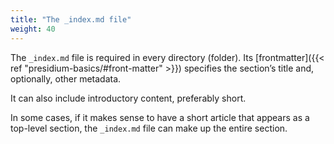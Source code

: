 ```yaml
---
title: "The _index.md file"
weight: 40
---
```


The `_index.md` file is required in every directory (folder). Its [frontmatter]({{< ref "presidium-basics/#front-matter" >}}) specifies the section’s title and, optionally, other metadata.

It can also include introductory content, preferably short.

In some cases, if it makes sense to have a short article that appears as a top-level section, the `_index.md` file can make up the entire section.
